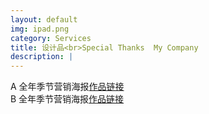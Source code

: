 ```yaml
---
layout: default
img: ipad.png
category: Services
title: 设计品<br>Special Thanks  My Company
description: |
---
```

  A 全年季节营销海报[作品链接](http://join.deathtothestockphoto.com/) <br>
  B 全年季节营销海报[作品链接](http://join.deathtothestockphoto.com/) <br>